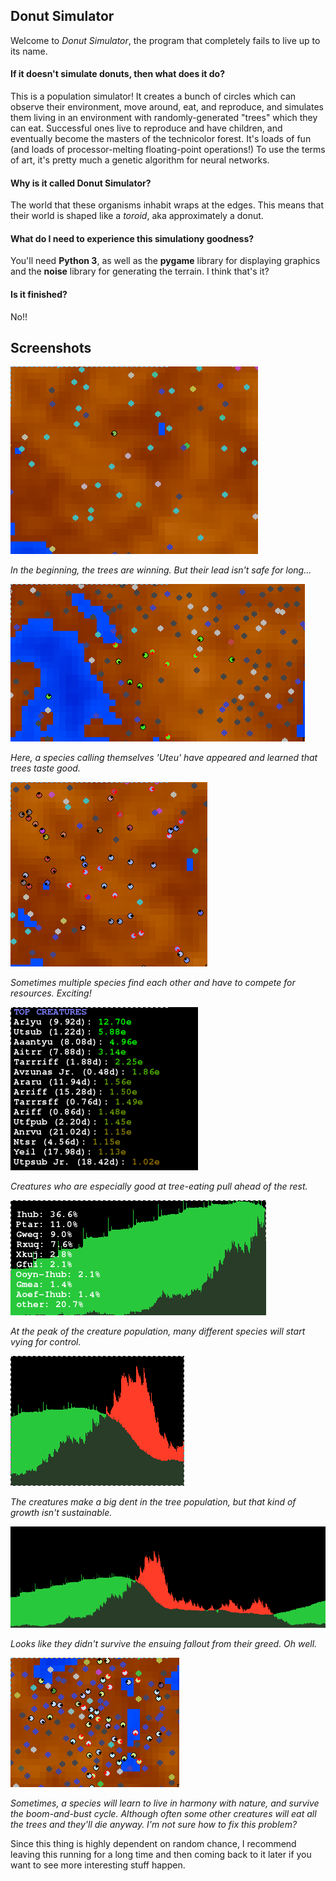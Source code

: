 ## Donut Simulator

Welcome to *Donut Simulator*, the program that completely fails to live up to its name.

#### If it doesn't simulate donuts, then what does it do?

This is a population simulator! It creates a bunch of circles which can observe their environment, move around, eat, and reproduce, and simulates them living in an environment with randomly-generated "trees" which they can eat. Successful ones live to reproduce and have children, and eventually become the masters of the technicolor forest. It's loads of fun (and loads of processor-melting floating-point operations!) To use the terms of art, it's pretty much a genetic algorithm for neural networks.

#### Why is it called Donut Simulator?

The world that these organisms inhabit wraps at the edges. This means that their world is shaped like a *toroid*, aka approximately a donut.

#### What do I need to experience this simulationy goodness?

You'll need **Python 3**, as well as the **pygame** library for displaying graphics and the **noise** library for generating the terrain. I think that's it?

#### Is it finished?

No!!

## Screenshots

![Spoiler: the trees always win.](images/treeswin.png)

*In the beginning, the trees are winning. But their lead isn't safe for long...*

![How do you even pronounce "Uteu"?](images/uteu.png)

*Here, a species calling themselves 'Uteu' have appeared and learned that trees taste good.*

![The red species is named 'bkuz' bkuz why not.](images/vuir_bkuz.png)

*Sometimes multiple species find each other and have to compete for resources. Exciting!*

!["Arlyu" could almost be a real name?](images/arlyu.png)

*Creatures who are especially good at tree-eating pull ahead of the rest.*

![what kind of name is "ooyn-ihub"](images/vying.png)

*At the peak of the creature population, many different species will start vying for control.*

![When will they learn that clear-cutting isn't a long-term viable strategy?](images/dentbetter.png)

*The creatures make a big dent in the tree population, but that kind of growth isn't sustainable.*

![Well, they're all dead. I guess they'll never learn their lesson.](images/sordid_history.png)

*Looks like they didn't survive the ensuing fallout from their greed. Oh well.*

![They live among the trees.](images/ihub.png)

*Sometimes, a species will learn to live in harmony with nature, and survive the boom-and-bust cycle. Although often some other creatures will eat all the trees and they'll die anyway. I'm not sure how to fix this problem?*

Since this thing is highly dependent on random chance, I recommend leaving this running for a long time and then coming back to it later if you want to see more interesting stuff happen.
